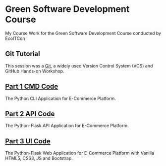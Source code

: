 # Green Software Development Course

My Course Work for the Green Software Development Course conducted by EcoITCon

## Git Tutorial

This session was a [Git](https://git-scm.com/), a widely used Version Control System (VCS) and GitHub Hands-on Workshop.

## [Part 1 CMD Code](Part%201%20CMD%20Code)

The Python CLI Application for E-Commerce Platform.

## [Part 2 API Code](Part%202%20API%20Code)

The Python-Flask API Application for E-Commerce Platform.

## [Part 3 UI Code](Part%203%20UI%20Code)

The Python-Flask Web Application for E-Commerce Platform with Vanilla HTML5, CSS3, JS and Bootstrap.
